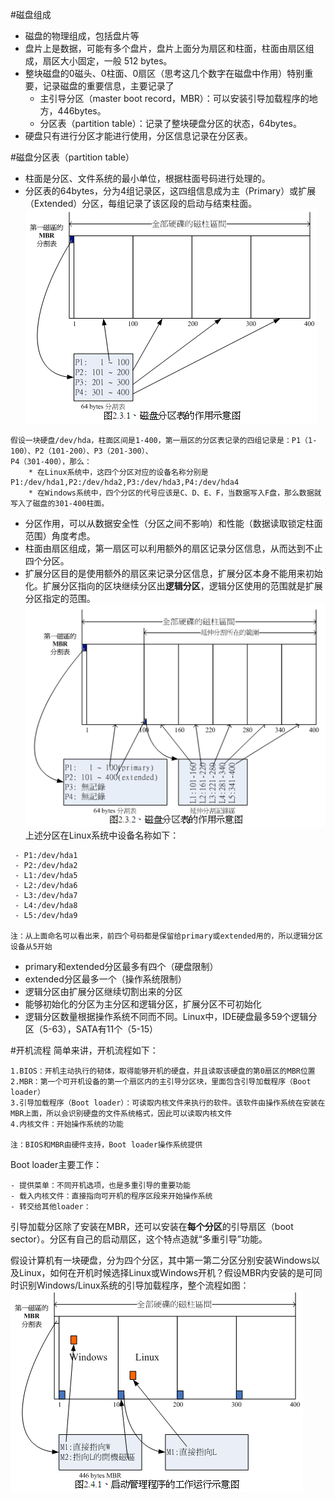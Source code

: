 #磁盘组成
 - 磁盘的物理组成，包括盘片等
 - 盘片上是数据，可能有多个盘片，盘片上面分为扇区和柱面，柱面由扇区组成，扇区大小固定，一般 512 bytes。
 - 整块磁盘的0磁头、0柱面、0扇区（思考这几个数字在磁盘中作用）特别重要，记录磁盘的重要信息，主要记录了
    * 主引导分区（master boot record，MBR）：可以安装引导加载程序的地方，446bytes。
    * 分区表（partition table）：记录了整块硬盘分区的状态，64bytes。
 - 硬盘只有进行分区才能进行使用，分区信息记录在分区表。  
  
#磁盘分区表（partition table）
 - 柱面是分区、文件系统的最小单位，根据柱面号码进行处理的。
 - 分区表的64bytes，分为4组记录区，这四组信息成为主（Primary）或扩展（Extended）分区，每组记录了该区段的启动与结束柱面。   
![磁盘分区表](images/pt1.PNG "磁盘分区表")
```
假设一块硬盘/dev/hda，柱面区间是1-400，第一扇区的分区表记录的四组记录是：P1（1-100）、P2（101-200）、P3（201-300）、
P4（301-400），那么：
    * 在Linux系统中，这四个分区对应的设备名称分别是P1:/dev/hda1,P2:/dev/hda2,P3:/dev/hda3,P4:/dev/hda4
    * 在Windows系统中，四个分区的代号应该是C、D、E、F，当数据写入F盘，那么数据就写入了磁盘的301-400柱面。    
```  
 - 分区作用，可以从数据安全性（分区之间不影响）和性能（数据读取锁定柱面范围）角度考虑。
 - 柱面由扇区组成，第一扇区可以利用额外的扇区记录分区信息，从而达到不止四个分区。
 - 扩展分区目的是使用额外的扇区来记录分区信息，扩展分区本身不能用来初始化。扩展分区指向的区块继续分区出**逻辑分区**，逻辑分区使用的范围就是扩展分区指定的范围。  
![磁盘分区表](images/pt2.PNG "磁盘分区表")
上述分区在Linux系统中设备名称如下：
```
 - P1:/dev/hda1
 - P2:/dev/hda2
 - L1:/dev/hda5
 - L2:/dev/hda6
 - L3:/dev/hda7
 - L4:/dev/hda8
 - L5:/dev/hda9

注：从上面命名可以看出来，前四个号码都是保留给primary或extended用的，所以逻辑分区设备从5开始
```
 - primary和extended分区最多有四个（硬盘限制）
 - extended分区最多一个（操作系统限制）
 - 逻辑分区由扩展分区继续切割出来的分区
 - 能够初始化的分区为主分区和逻辑分区，扩展分区不可初始化
 - 逻辑分区数量根据操作系统不同而不同。Linux中，IDE硬盘最多59个逻辑分区（5-63），SATA有11个（5-15）
 
#开机流程
简单来讲，开机流程如下：
```
1.BIOS：开机主动执行的韧体，取得能够开机的硬盘，并且读取该硬盘的第0扇区的MBR位置
2.MBR：第一个可开机设备的第一个扇区内的主引导分区块，里面包含引导加载程序（Boot loader）
3.引导加载程序（Boot loader）：可读取内核文件来执行的软件。该软件由操作系统在安装在MBR上面，所以会识别硬盘的文件系统格式，因此可以读取内核文件
4.内核文件：开始操作系统的功能

注：BIOS和MBR由硬件支持，Boot loader操作系统提供
```
Boot loader主要工作：
```
- 提供菜单：不同开机选项，也是多重引导的重要功能
- 载入内核文件：直接指向可开机的程序区段来开始操作系统
- 转交给其他loader：
```
引导加载分区除了安装在MBR，还可以安装在**每个分区**的引导扇区（boot sector）。分区有自己的启动扇区，这个特点造就“多重引导”功能。

假设计算机有一块硬盘，分为四个分区，其中第一第二分区分别安装Windows以及Linux，如何在开机时候选择Linux或Windows开机？假设MBR内安装的是可同时识别Windows/Linux系统的引导加载程序，整个流程如图：    
![引导程序工作流程](images/boot1.PNG "引导程序工作流程")
